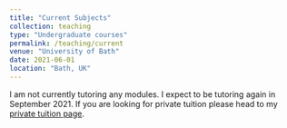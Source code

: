 ```yaml
---
title: "Current Subjects"
collection: teaching
type: "Undergraduate courses"
permalink: /teaching/current
venue: "University of Bath"
date: 2021-06-01
location: "Bath, UK"
---
```


I am not currently tutoring any modules. I expect to be tutoring again in September 2021. If you are looking for private tuition please head to my [private tuition page](https://kap39.github.io/teaching/private-tutoring).